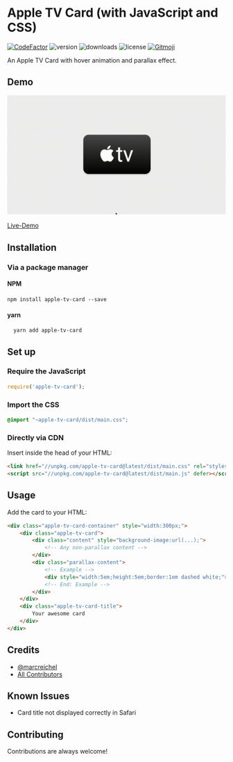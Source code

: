 # Apple TV Card (with JavaScript and CSS)

[![CodeFactor](https://www.codefactor.io/repository/github/marcreichel/apple-tv-card/badge/main)](https://www.codefactor.io/repository/github/marcreichel/apple-tv-card/overview/main)
![version](https://img.shields.io/npm/v/apple-tv-card)
![downloads](https://img.shields.io/npm/dt/apple-tv-card)
![license](https://img.shields.io/npm/l/apple-tv-card)
[![Gitmoji](https://img.shields.io/badge/gitmoji-%20😜%20😍-FFDD67.svg)](https://gitmoji.dev)

An Apple TV Card with hover animation and parallax effect.


## Demo

![Animation](docs/demo.gif)

[Live-Demo](https://marcreichel.github.io/apple-tv-card/)


## Installation

### Via a package manager

#### NPM

```shell
npm install apple-tv-card --save
```

#### yarn

```shell
  yarn add apple-tv-card
```

## Set up

### Require the JavaScript

```javascript
require('apple-tv-card');
```

### Import the CSS

```css
@import "~apple-tv-card/dist/main.css";
```

### Directly via CDN

Insert inside the head of your HTML:

```html
<link href="//unpkg.com/apple-tv-card@latest/dist/main.css" rel="stylesheet">
<script src="//unpkg.com/apple-tv-card@latest/dist/main.js" defer></script>
```


## Usage


Add the card to your HTML:

```html
<div class="apple-tv-card-container" style="width:300px;">
    <div class="apple-tv-card">
        <div class="content" style="background-image:url(...);">
            <!-- Any non-parallax content -->
        </div>
        <div class="parallax-content">
            <!-- Example -->
            <div style="width:5em;height:5em;border:1em dashed white;"></div>
            <!-- End: Example -->
        </div>
    </div>
    <div class="apple-tv-card-title">
        Your awesome card
    </div>
</div>
```


## Credits

- [@marcreichel](https://www.github.com/marcreichel)
- [All Contributors](https://github.com/marcreichel/apple-tv-card/contributors)


## Known Issues

- Card title not displayed correctly in Safari


## Contributing

Contributions are always welcome!
